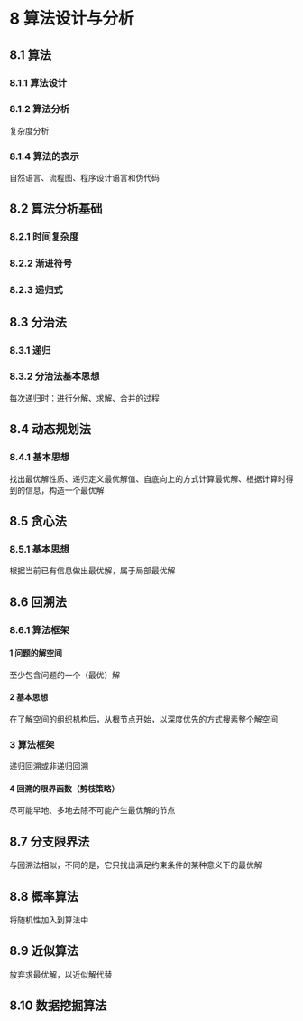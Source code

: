# 8 算法设计与分析

## 8.1 算法

### 8.1.1 算法设计

### 8.1.2 算法分析

复杂度分析

### 8.1.4 算法的表示

自然语言、流程图、程序设计语言和伪代码

## 8.2 算法分析基础

### 8.2.1 时间复杂度

### 8.2.2  渐进符号

### 8.2.3 递归式

## 8.3 分治法

### 8.3.1 递归

### 8.3.2 分治法基本思想

每次递归时：进行分解、求解、合并的过程

## 8.4 动态规划法

### 8.4.1 基本思想

找出最优解性质、递归定义最优解值、自底向上的方式计算最优解、根据计算时得到的信息，构造一个最优解

## 8.5 贪心法

### 8.5.1 基本思想

根据当前已有信息做出最优解，属于局部最优解

## 8.6 回溯法

### 8.6.1 算法框架

#### 1 问题的解空间

至少包含问题的一个（最优）解

#### 2 基本思想

在了解空间的组织机构后，从根节点开始，以深度优先的方式搜素整个解空间

### 3 算法框架

递归回溯或非递归回溯

#### 4 回溯的限界函数（剪枝策略）

尽可能早地、多地去除不可能产生最优解的节点

## 8.7 分支限界法

与回溯法相似，不同的是，它只找出满足约束条件的某种意义下的最优解

## 8.8 概率算法

将随机性加入到算法中

## 8.9 近似算法

放弃求最优解，以近似解代替

## 8.10 数据挖掘算法
